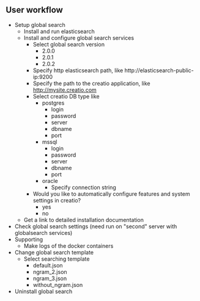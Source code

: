 ## User workflow

* Setup global search
    * Install and run elasticsearch
    * Install and configure global search services
        * Select global search version
            * 2.0.0
            * 2.0.1
            * 2.0.2
        * Specify http elasticsearch path, like http://elasticsearch-public-ip:9200
        * Specify the path to the creatio application, like http://mysite.creatio.com
        * Select creatio DB type like 
            * postgres
                * login
                * password
                * server
                * dbname
                * port
            * mssql
                * login
                * password
                * server
                * dbname
                * port
            * oracle
                * Specify connection string
        * Would you like to automatically configure features and system settings in creatio?
            * yes
            * no
    * Get a link to detailed installation documentation
* Check global search settings (need run on "second" server with globalsearch services)
* Supporting
    * Make logs of the docker containers
* Change global search template 
    * Select searching template
        * default.json
        * ngram_2.json
        * ngram_3.json
        * without_ngram.json
* Uninstall global search
